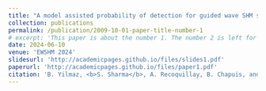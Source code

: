 ```yaml
---
title: "A model assisted probability of detection for guided wave SHM systems: comparative study on recent statistical developments"
collection: publications
permalink: /publication/2009-10-01-paper-title-number-1
# excerpt: 'This paper is about the number 1. The number 2 is left for future work.'
date: 2024-06-10
venue: 'EWSHM 2024'
slidesurl: 'http://academicpages.github.io/files/slides1.pdf'
paperurl: 'http://academicpages.github.io/files/paper1.pdf'
citation: 'B. Yilmaz, <b>S. Sharma</b>, A. Recoquillay, B. Chapuis, and P. Calmon. (2024). &quot;A model assisted probability of detection for guided wave SHM systems: comparative study on recent statistical developments.&quot; <i>Proceedings of the 10th European Workshop on Structural Health Monitoring (EWSHM 2024)</i>.'
---
```


